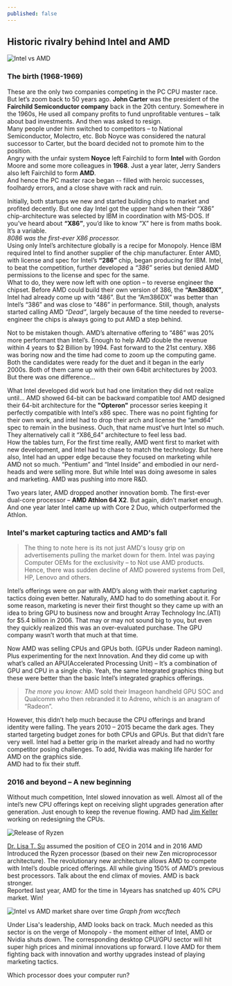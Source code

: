 ```yaml
---
published: false
---
```

## Historic rivalry behind Intel and AMD
![Intel vs AMD]({{site.baseurl}}/assets/img/intel_amd.jpg)
### The birth (1968-1969)

These are the only two companies competing in the PC CPU master race. But let’s zoom back to 50 years ago. **John Carter** was the president of the **Fairchild Semiconductor company** back in the 20th century. Somewhere in the 1960s, He used all company profits to fund unprofitable ventures – talk about bad investments. And then was asked to resign.   
Many people under him switched to competitors – to National Semiconductor, Molectro, etc. Bob Noyce was considered the natural successor to Carter, but the board decided not to promote him to the position.  
Angry with the unfair system **Noyce** left Fairchild to form **Intel** with Gordon Moore and some more colleagues in **1968**. Just a year later, Jerry Sanders also left Fairchild to form **AMD**.   
And hence the PC master race began -- filled with heroic successes, foolhardy errors, and a close shave with rack and ruin.  
  
Initially, both startups we new and started building chips to market and profited decently. But one day Intel got the upper hand when their “X86” chip-architecture was selected by IBM in coordination with MS-DOS. If you’ve heard about **“X86”**, you’d like to know “X” here is from maths book. It’s a variable.  
*8086 was the first-ever X86 processor.*  
Using only Intel’s architecture globally is a recipe for Monopoly. Hence IBM required Intel to find another supplier of the chip manufacturer. Enter AMD, with license and spec for Intel’s **“286”** chip, began producing for IBM. Intel, to beat the competition, further developed a *“386”* series but denied AMD permissions to the license and spec for the same.  
What to do, they were now left with one option – to reverse engineer the chipset. Before AMD could build their own version of 386, the **“Am386DX”**, Intel had already come up with “486”. But the “Am386DX” was better than Intel’s “386” and was close to “486” in performance. Still, though, analysts started calling AMD *“Dead”*, largely because of the time needed to reverse-engineer the chips is always going to put AMD a step behind.  
  
Not to be mistaken though. AMD’s alternative offering to “486” was 20% more performant than Intel’s. Enough to help AMD double the revenue within 4 years to $2 Billion by 1994.
Fast forward to the 21st century. X86 was boring now and the time had come to zoom up the computing game. Both the candidates were ready for the duet and it began in the early 2000s. Both of them came up with their own 64bit architectures by 2003. But there was one difference...  

What Intel developed did work but had one limitation they did not realize until… AMD showed 64-bit can be backward compatible too! AMD designed their 64-bit architecture for the **"Opteron"** processor series keeping it perfectly compatible with Intel’s x86 spec. There was no point fighting for their own work, and intel had to drop their arch and license the “amd64” spec to remain in the business. Ouch, that name must’ve hurt Intel so much. They alternatively call it “X86_64” architecture to feel less bad.  
How the tables turn, For the first time really, AMD went first to market with new development, and Intel had to chase to match the technology. But here also, Intel had an upper edge because they focused on marketing while AMD not so much. “Pentium” and “Intel Inside” and embodied in our nerd-heads and were selling more. But while Intel was doing awesome in sales and marketing. AMD was pushing into more R&D.  
  
Two years later, AMD dropped another innovation bomb. The first-ever dual-core processor – **AMD Athlon 64 X2**. But again, didn’t market enough. And one year later Intel came up with Core 2 Duo, which outperformed the Athlon.  
  
### Intel's market capturing tactics and AMD's fall

> The thing to note here is its not just AMD's lousy grip on advertisements pulling the market down for them. Intel was paying Computer OEMs for the exclusivity – to Not use AMD products. Hence, there was sudden decline of AMD powered systems from Dell, HP, Lenovo and others.
  
Intel’s offerings were on par with AMD’s along with their market capturing tactics doing even better. Naturally, AMD had to do something about it. For some reason, marketing is never their first thought so they came up with an idea to bring GPU to business now and brought Array Technology Inc.(ATI) for $5.4 billion in 2006. That may or may not sound big to you, but even they quickly realized this was an over-evaluated purchase. The GPU company wasn’t worth that much at that time.  
  
Now AMD was selling CPUs and GPUs both. (GPUs under Radeon naming). Plus experimenting for the next Innovation. And they did come up with what’s called an APU(Accelerated Processing Unit) – It’s a combination of GPU and CPU in a single chip. Yeah, the same Integrated graphics thing but these were better than the basic Intel’s integrated graphics offerings.  
  
> *The more you know:* AMD sold their Imageon handheld GPU SOC and Qualcomm who then rebranded it to Adreno, which is an anagram of “Radeon”.

However, this didn’t help much because the CPU offerings and brand identity were falling. The years 2010 – 2015 became the dark ages. They started targeting budget zones for both CPUs and GPUs. But that didn’t fare very well. Intel had a better grip in the market already and had no worthy competitor posing challenges. To add, Nvidia was making life harder for AMD on the graphics side.  
AMD had to fix their stuff.

### 2016 and beyond – A new beginning

Without much competition, Intel slowed innovation as well. Almost all of the intel’s new CPU offerings kept on receiving slight upgrades generation after generation. Just enough to keep the revenue flowing. AMD had [Jim Keller](https://en.wikipedia.org/wiki/Jim_Keller_(engineer)) working on redesigning the CPUs.  

![Release of Ryzen]({{site.baseurl}}/assets/img/ryzen.jpg)

[Dr. Lisa T. Su](https://en.wikipedia.org/wiki/Lisa_Su) assumed the position of CEO in 2014 and in 2016 AMD Introduced the Ryzen processor (based on their new Zen microprocessor architecture). The revolutionary new architecture allows AMD to compete with Intel’s double priced offerings. All while giving 150% of AMD’s previous best processors. Talk about the end climax of movies. AMD is back stronger.  
Reported last year, AMD for the time in 14years has snatched up 40% CPU market. Win!  
  
![Intel vs AMD market share over time](https://cdn.wccftech.com/wp-content/uploads/2020/01/AMD-Jan-2020-CPU-Market-Share-PassMark.jpg)
*Graph from wccftech*
  
Under Lisa's leadership, AMD looks back on track. Much needed as this sector is on the verge of Monopoly - the moment either of Intel, AMD or Nvidia shuts down. The corresponding desktop CPU/GPU sector will hit super high prices and minimal innovations up forward. I love AMD for them fighting back with innovation and worthy upgrades instead of playing marketing tactics.  
  
Which processor does your computer run?